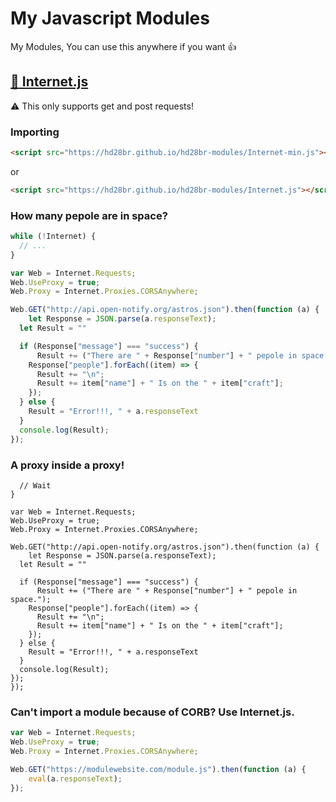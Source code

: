 # My Javascript Modules

My Modules, You can use this anywhere if you want :thumbsup:

## [:floppy_disk: Internet.js](Internet.js "Internet")

:warning: This only supports get and post requests!

### Importing

```html
<script src="https://hd28br.github.io/hd28br-modules/Internet-min.js"></script>
```

or

```html
<script src="https://hd28br.github.io/hd28br-modules/Internet.js"></script>
```

### How many pepole are in space?

```javascript
while (!Internet) {
  // ...
}

var Web = Internet.Requests;
Web.UseProxy = true;
Web.Proxy = Internet.Proxies.CORSAnywhere;

Web.GET("http://api.open-notify.org/astros.json").then(function (a) {
	let Response = JSON.parse(a.responseText);
  let Result = ""

  if (Response["message"] === "success") {
	  Result += ("There are " + Response["number"] + " pepole in space.");
    Response["people"].forEach((item) => {
      Result += "\n";
      Result += item["name"] + " Is on the " + item["craft"];
    });
  } else {
    Result = "Error!!!, " + a.responseText
  }
  console.log(Result);
});
```

### A proxy inside a proxy!

```javascriptwhile (!Internet) {
  // Wait
}

var Web = Internet.Requests;
Web.UseProxy = true;
Web.Proxy = Internet.Proxies.CORSAnywhere;

Web.GET("http://api.open-notify.org/astros.json").then(function (a) {
	let Response = JSON.parse(a.responseText);
  let Result = ""

  if (Response["message"] === "success") {
	  Result += ("There are " + Response["number"] + " pepole in space.");
    Response["people"].forEach((item) => {
      Result += "\n";
      Result += item["name"] + " Is on the " + item["craft"];
    });
  } else {
    Result = "Error!!!, " + a.responseText
  }
  console.log(Result);
});
});
```

### Can't import a module because of CORB? Use Internet.js.

```javascript
var Web = Internet.Requests;
Web.UseProxy = true;
Web.Proxy = Internet.Proxies.CORSAnywhere;

Web.GET("https://modulewebsite.com/module.js").then(function (a) {
	eval(a.responseText);
});
```

